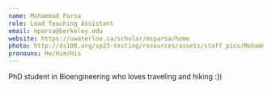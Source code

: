 ```yaml
---
name: Mohammad Parsa
role: Lead Teaching Assistant
email: mparsa@berkeley.edu
website: https://uwaterloo.ca/scholar/msparsa/home
photo: http://ds100.org/sp23-testing/resources/assets/staff_pics/Mohammad_Parsa.png
pronouns: He/Him/His
---
```

PhD student in Bioengineering who loves traveling and hiking :))
